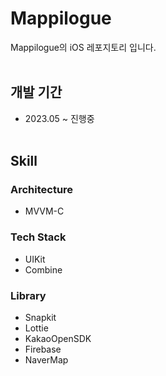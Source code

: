 # Mappilogue

Mappilogue의 iOS 레포지토리 입니다.
<br></br>
## 개발 기간
- 2023.05 ~ 진행중
<br></br>
## Skill
### Architecture
- MVVM-C

### Tech Stack
- UIKit
- Combine

### Library
- Snapkit
- Lottie
- KakaoOpenSDK
- Firebase
- NaverMap
